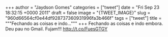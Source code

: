 
+++
author = "Jaydson Gomes"
categories = ["tweet"]
date = "Fri Sep 23 18:32:15 +0000 2011"
draft = false
image = "{TWEET_IMAGE}"
slug = "960d66564cf0e44df928737360931996fa3b466f"
tags = ["tweet"]
title = """Fechando as coisas e indo..."""
+++
Fechando as coisas e indo embora. Deu pau no Gmail. Fujam!!! http://t.co/FuesGTGY
